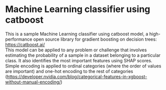 # Machine Learning classifier using catboost
This is a sample Machine Learning classifier using catboost model, a high-performance open source library for gradient boosting on decision trees: <br>
https://catboost.ai/ <br>
This model can be applied to any problem or challenge that involves estimating the probability of a sample in a dataset belonging to a particular class. It also identifies the most important features using SHAP scores. <br>
Simple encoding is applied to ordinal categories (where the order of values are important) and one-hot encoding to the rest of categories (https://developer.nvidia.com/blog/categorical-features-in-xgboost-without-manual-encoding/) <br>



